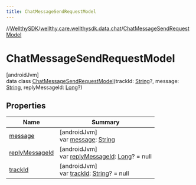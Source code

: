 ```yaml
---
title: ChatMessageSendRequestModel
---
```

//[WellthySDK](../../../index.html)/[wellthy.care.wellthysdk.data.chat](../index.html)/[ChatMessageSendRequestModel](index.html)



# ChatMessageSendRequestModel



[androidJvm]\
data class [ChatMessageSendRequestModel](index.html)(trackId: [String](https://kotlinlang.org/api/latest/jvm/stdlib/kotlin/-string/index.html)?, message: [String](https://kotlinlang.org/api/latest/jvm/stdlib/kotlin/-string/index.html), replyMessageId: [Long](https://kotlinlang.org/api/latest/jvm/stdlib/kotlin/-long/index.html)?)



## Properties


| Name | Summary |
|---|---|
| [message](message.html) | [androidJvm]<br>var [message](message.html): [String](https://kotlinlang.org/api/latest/jvm/stdlib/kotlin/-string/index.html) |
| [replyMessageId](reply-message-id.html) | [androidJvm]<br>var [replyMessageId](reply-message-id.html): [Long](https://kotlinlang.org/api/latest/jvm/stdlib/kotlin/-long/index.html)? = null |
| [trackId](track-id.html) | [androidJvm]<br>var [trackId](track-id.html): [String](https://kotlinlang.org/api/latest/jvm/stdlib/kotlin/-string/index.html)? = null |

